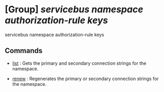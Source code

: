 # [Group] _servicebus namespace authorization-rule keys_

servicebus namespace authorization-rule keys

## Commands

- [list](/Commands/servicebus/namespace/authorization-rule/keys/_list.md)
: Gets the primary and secondary connection strings for the namespace.

- [renew](/Commands/servicebus/namespace/authorization-rule/keys/_renew.md)
: Regenerates the primary or secondary connection strings for the namespace.
